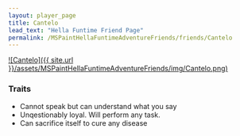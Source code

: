 ```yaml
---
layout: player_page
title: Cantelo
lead_text: "Hella Funtime Friend Page" 
permalink: /MSPaintHellaFuntimeAdventureFriends/friends/Cantelo
---
```

<a href="{{ site.url }}/MSPaintHellaFuntimeAdventureFriends/friends/Cantelo">
![Cantelo]({{ site.url }}/assets/MSPaintHellaFuntimeAdventureFriends/img/Cantelo.png)
</a>

### Traits

* Cannot speak but can understand what you say
* Unqestionably loyal. Will perform any task.
* Can sacrifice itself to cure any disease
